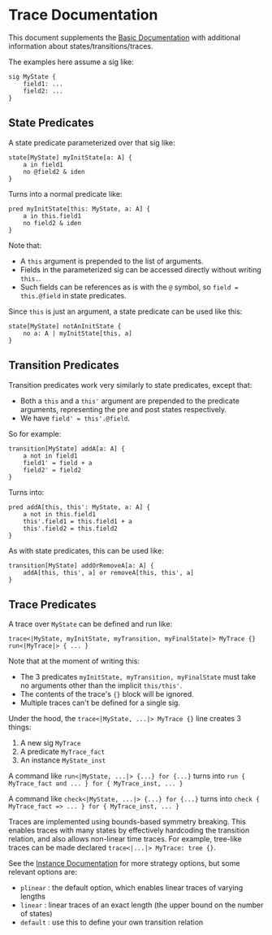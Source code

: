# Trace Documentation

This document supplements the [Basic Documentation](./basicForgeDocumentation.md) with additional information about states/transitions/traces.

The examples here assume a sig like:
```alloy
sig MyState {
    field1: ...
    field2: ...
}
```

## State Predicates

A state predicate parameterized over that sig like:
```alloy
state[MyState] myInitState[a: A] { 
    a in field1 
    no @field2 & iden
}
```

Turns into a normal predicate like:
```alloy
pred myInitState[this: MyState, a: A] { 
    a in this.field1
    no field2 & iden
}
```

Note that:
- A `this` argument is prepended to the list of arguments.
- Fields in the parameterized sig can be accessed directly without writing `this.`.
- Such fields can be references as is with the `@` symbol, so `field = this.@field` in state predicates.

Since `this` is just an argument, a state predicate can be used like this:
```alloy
state[MyState] notAnInitState { 
    no a: A | myInitState[this, a]
}
```

## Transition Predicates

Transition predicates work very similarly to state predicates, except that:
- Both a `this` and a `this'` argument are prepended to the predicate arguments, representing the pre and post states respectively.
- We have `field' = this'.@field`.

So for example:
```alloy
transition[MyState] addA[a: A] { 
    a not in field1
    field1' = field + a
    field2' = field2
}
```

Turns into:
```alloy
pred addA[this, this': MyState, a: A] { 
    a not in this.field1
    this'.field1 = this.field1 + a
    this'.field2 = this.field2
}
```

As with state predicates, this can be used like:
```alloy
transition[MyState] addOrRemoveA[a: A] { 
    addA[this, this', a] or removeA[this, this', a]
}
```

## Trace Predicates

A trace over `MyState` can be defined and run like:
```alloy
trace<|MyState, myInitState, myTransition, myFinalState|> MyTrace {}
run<|MyTrace|> { ... }
```

Note that at the moment of writing this:
- The 3 predicates `myInitState, myTransition, myFinalState` must take no arguments other than the implicit `this/this'`.
- The contents of the trace's `{}` block will be ignored.
- Multiple traces can't be defined for a single sig.

Under the hood, the `trace<|MyState, ...|> MyTrace {}` line creates 3 things: 
1. A new sig `MyTrace`
1. A predicate `MyTrace_fact`
1. An instance `MyState_inst` 

A command like `run<|MyState, ...|> {...} for {...}` turns into `run { MyTrace_fact and ... } for { MyTrace_inst, ... }`

A command like `check<|MyState, ...|> {...} for {...}` turns into `check { MyTrace_fact => ... } for { MyTrace_inst, ... }`

Traces are implemented using bounds-based symmetry breaking. 
This enables traces with many states by effectively hardcoding the transition relation, and also allows non-linear time traces.
For example, tree-like traces can be made declared `trace<|...|> MyTrace: tree {}`.

See the [Instance Documentation](./instances.md#strategies) for more strategy options, but some relevant options are:
- `plinear` : the default option, which enables linear traces of varying lengths
- `linear` : linear traces of an exact length (the upper bound on the number of states)
- `default` : use this to define your own transition relation


